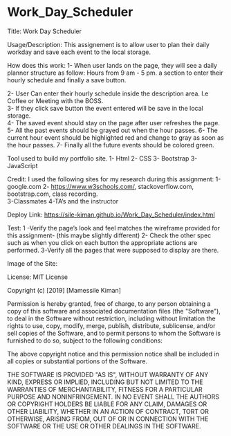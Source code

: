# Work_Day_Scheduler
 

Title: Work Day Scheduler

Usage/Description:
This assignement  is to allow user to plan their daily workday and save each event to the local storage. 

How does this work:
1- When user lands on the page, they will see a daily planner structure as follow: Hours from 9 am - 5 pm. a section to enter their hourly schedule and finally a save button. 

2- User Can enter their  hourly schedule inside the description area. I.e Coffee or Meeting with the BOSS.  
3- If they click save button the event entered will be save in the local storage.  
4- The  saved event should stay on the page after user refreshes the page. 
5- All  the past events should be grayed out when the hour passes.
6- The current hour event should be highlighted red and change to gray as soon as the hour passes. 
7- Finally all the future events should be colored green.    

Tool used to build my portfolio site.
1-	Html 
2-	CSS 
3-  Bootstrap
3-	JavaScript 

Credit:
I used the following sites for my  research  during this assignment:
1-google.com
2- https://www.w3schools.com/, stackoverflow.com, bootstrap.com, class recording.    
3-Classmates
4-TA’s and the instructor 

Deploy Link:
https://sile-kiman.github.io/Work_Day_Scheduler/index.html

Test:
1 -Verify the page’s  look and feel matches the wireframe provided for this assignment- (this maybe slightly different) 
2- Check the other spec such as when you click on each button the appropriate actions are performed. 
3-Verify all the pages that were supposed to display are there. 

Image of the Site:
<img scr="assets/image/colorchange.PNG">
<img scr="assets/image/localstorage.PNG">
 
License:
MIT License

Copyright (c) [2019] [Mamessile Kiman]

Permission is hereby granted, free of charge, to any person obtaining a copy
of this software and associated documentation files (the "Software"), to deal
in the Software without restriction, including without limitation the rights
to use, copy, modify, merge, publish, distribute, sublicense, and/or sell
copies of the Software, and to permit persons to whom the Software is
furnished to do so, subject to the following conditions:

The above copyright notice and this permission notice shall be included in all
copies or substantial portions of the Software.

THE SOFTWARE IS PROVIDED "AS IS", WITHOUT WARRANTY OF ANY KIND, EXPRESS OR
IMPLIED, INCLUDING BUT NOT LIMITED TO THE WARRANTIES OF MERCHANTABILITY,
FITNESS FOR A PARTICULAR PURPOSE AND NONINFRINGEMENT. IN NO EVENT SHALL THE
AUTHORS OR COPYRIGHT HOLDERS BE LIABLE FOR ANY CLAIM, DAMAGES OR OTHER
LIABILITY, WHETHER IN AN ACTION OF CONTRACT, TORT OR OTHERWISE, ARISING FROM,
OUT OF OR IN CONNECTION WITH THE SOFTWARE OR THE USE OR OTHER DEALINGS IN THE
SOFTWARE.


